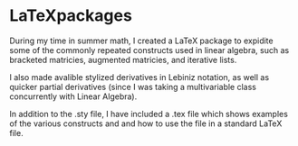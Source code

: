 LaTeXpackages
=============

During my time in summer math, I created a LaTeX package to expidite some of the commonly repeated
constructs used in linear algebra, such as bracketed matricies, augmented matricies, and iterative lists.

I also made avalible stylized derivatives in Lebiniz notation, as well as quicker partial derivatives (since
I was taking a multivariable class concurrently with Linear Algebra).

In addition to the .sty file, I have included a .tex file which shows examples of the various constructs and
and how to use the file in a standard LaTeX file.
